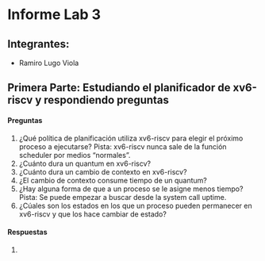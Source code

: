 # Informe Lab 3

## Integrantes:
 - Ramiro Lugo Viola

## Primera Parte: Estudiando el planificador de xv6-riscv y respondiendo preguntas

#### Preguntas
1. ¿Qué política de planificación utiliza xv6-riscv para elegir el próximo proceso a ejecutarse? Pista: xv6-riscv nunca sale de la función scheduler por medios “normales”.
2. ¿Cuánto dura un quantum en xv6-riscv?
3. ¿Cuánto dura un cambio de contexto en xv6-riscv?
4. ¿El cambio de contexto consume tiempo de un quantum?
5. ¿Hay alguna forma de que a un proceso se le asigne menos tiempo? Pista: Se puede empezar a buscar desde la system call uptime.
6. ¿Cúales son los estados en los que un proceso pueden permanecer en xv6-riscv y que los hace cambiar de estado?

#### Respuestas
1. 